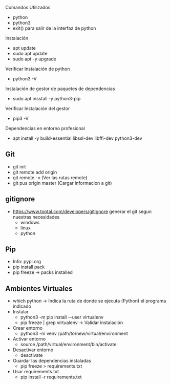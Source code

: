 Comandos Utilizados
- python
- python3
- exit() para salir de la interfaz de python

Instalación
- apt update
- sudo apt update
- sudo apt -y upgrade

Verificar Instalación de python

- python3 -V

Instalación de gestor de paquetes de dependencias

- sudo apt insstall -y python3-pip

Verificar Instalación del gestor

- pip3 -V

Dependencias en entorno profesional

- apt install -y build-essential libssl-dev libffi-dev python3-dev

## Git
- git init
- git remote add origin <URL>
- git remote -v (Ver las rutas remote)
- git pus origin master (Cargar informacion a git)
## gitignore
- https://www.toptal.com/developers/gitignore generar el git segun nuestras necesidades
    - windows
    - linux
    - python

## Pip
- Info: pypi.org
- pip install pack
- pip freeze -> packs installed

## Ambientes Virtuales
- which python -> Indica la ruta de donde se ejecuta (Python) el programa indicado
- Instalar
    - python3 -m pip install --user virtualenv
    - pip freeze | grep virtualenv -> Validar instalación
- Crear entorno
    - python3 -m venv /path/to/new/virtual/environment
- Activar entorno
    - source /path/virtual/environment/bin/activate
- Desactivar entorno
    - deactivate
- Guardar las dependencias instaladas
    - pip freeze > requirements.txt
- Usar requirements.txt
    - pip install -r requirements.txt
    

